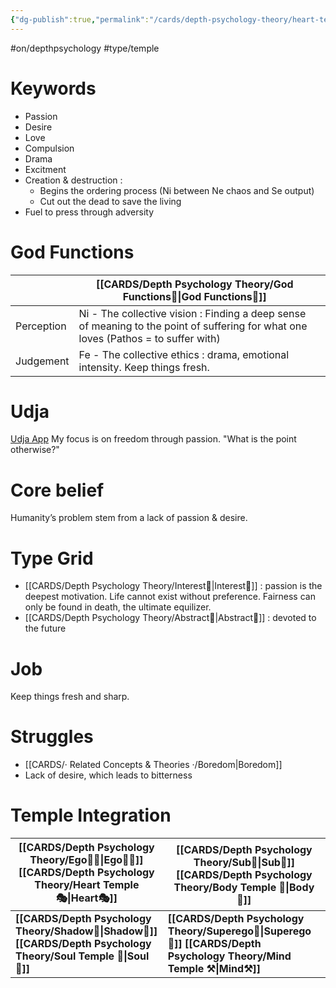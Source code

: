 ```yaml
---
{"dg-publish":true,"permalink":"/cards/depth-psychology-theory/heart-temple/","created":"2022-12-27T19:47:14.301+01:00","updated":"2023-04-27T20:25:37.553+02:00"}
---
```


#on/depthpsychology #type/temple 

# Keywords 
- Passion 
- Desire 
- Love 
- Compulsion 
- Drama 
- Excitment 
- Creation & destruction :
	- Begins the ordering process (Ni between Ne chaos and Se output)
	- Cut out the dead to save the living 
- Fuel to press through adversity 

# God Functions 

|            | [[CARDS/Depth Psychology Theory/God Functions🙏\|God Functions🙏]]                                                                                                                 |     |
| ---------- | ----------------------------------------------------------------------------------------------------------------------------------- | --- |
| Perception | Ni - The collective vision : Finding a deep sense of meaning to the point of suffering for what one loves (Pathos = to suffer with) |     |
| Judgement  | Fe - The collective ethics : drama, emotional intensity. Keep things fresh.                                                                                                         |     |

# Udja 
[Udja App](https://www.udja.app/#/)
My focus is on freedom through passion. "What is the point otherwise?"

# Core belief 
Humanity’s problem stem from a lack of passion & desire. 

# Type Grid 
- [[CARDS/Depth Psychology Theory/Interest👀\|Interest👀]] : passion is the deepest motivation. Life cannot exist without preference. Fairness can only be found in death, the ultimate equilizer. 
- [[CARDS/Depth Psychology Theory/Abstract🧲\|Abstract🧲]] : devoted to the future 

# Job 
Keep things fresh and sharp. 

# Struggles 
- [[CARDS/· Related Concepts & Theories ·/Boredom\|Boredom]] 
- Lack of desire, which leads to bitterness 

# Temple Integration 

| [[CARDS/Depth Psychology Theory/Ego🙋‍♂️\|Ego🙋‍♂️]] [[CARDS/Depth Psychology Theory/Heart Temple 🎭\|Heart🎭]] | [[CARDS/Depth Psychology Theory/Sub🤸\|Sub🤸]] [[CARDS/Depth Psychology Theory/Body Temple 🌳\|Body🌳]] |
| ----------------------------------------- | ------------------------------------ |
| **[[CARDS/Depth Psychology Theory/Shadow👤\|Shadow👤]] [[CARDS/Depth Psychology Theory/Soul Temple 👥\|Soul👥]]** | **[[CARDS/Depth Psychology Theory/Superego👹\|Superego👹]] [[CARDS/Depth Psychology Theory/Mind Temple ⚒️\|Mind⚒️]]** |                                           |                                      |